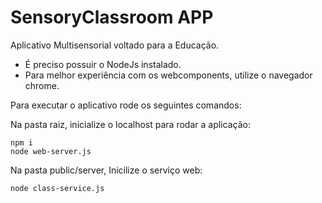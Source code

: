 # SensoryClassroom APP

Aplicativo Multisensorial voltado para a Educação.

* É preciso possuir o NodeJs instalado.
* Para melhor experiência com os webcomponents, utilize o navegador chrome.

Para executar o aplicativo rode os seguintes comandos:

Na pasta raiz, inicialize o localhost para rodar a aplicação:

```
npm i
node web-server.js
```

Na pasta public/server, Inicilize o serviço web:

```
node class-service.js
```
